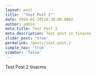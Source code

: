 ```yaml
---
layout: post
title: '"Test Post 2"'
date: 2024-01-20T18:30:00.000Z
author: admin
meta_title: Test Post 2
meta_description: Test post in tinacms
slider_post: 'true'
permalink: /posts/test-post-2
simple_nav: 'true'
sidebar: 'false'
---
```


Test Post 2 tinacms
